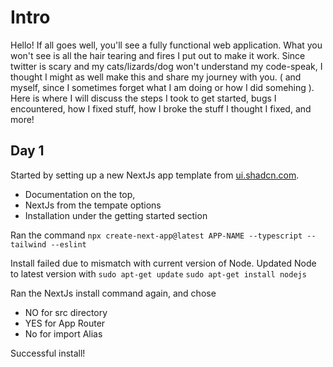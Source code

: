 # Intro
Hello! If all goes well, you'll see a fully functional web application.
What you won't see is all the hair tearing and fires I put out to make it work. Since twitter is scary and my cats/lizards/dog won't understand my code-speak, I thought I might as well make this and share my journey with you. ( and myself, since I sometimes forget what I am doing or how I did somehing ). Here is where I will discuss the steps I took to get started, bugs I encountered, how I fixed stuff, how I broke the stuff I thought I fixed, and more!

## Day 1
Started by setting up a new NextJs app template from [ui.shadcn.com](ui.shadcn.com).

- Documentation on the top,
- NextJs from the tempate options
- Installation under the getting started section

Ran the command
`npx create-next-app@latest APP-NAME --typescript --tailwind --eslint`

Install failed due to mismatch with current version of Node. Updated Node to latest version with
`sudo apt-get update`
`sudo apt-get install nodejs`

Ran the NextJs install command again, and chose
- NO for src directory
- YES for App Router
- No for import Alias

Successful install!
